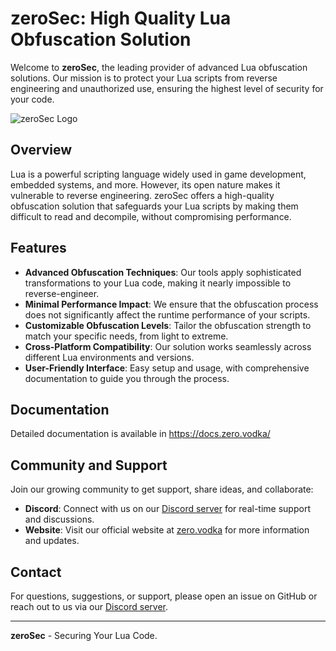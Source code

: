 # zeroSec: High Quality Lua Obfuscation Solution

Welcome to **zeroSec**, the leading provider of advanced Lua obfuscation solutions. Our mission is to protect your Lua scripts from reverse engineering and unauthorized use, ensuring the highest level of security for your code.

![zeroSec Logo](https://api.zero.vodka/v1/files/logo.gif) 

## Overview

Lua is a powerful scripting language widely used in game development, embedded systems, and more. However, its open nature makes it vulnerable to reverse engineering. zeroSec offers a high-quality obfuscation solution that safeguards your Lua scripts by making them difficult to read and decompile, without compromising performance.

## Features

- **Advanced Obfuscation Techniques**: Our tools apply sophisticated transformations to your Lua code, making it nearly impossible to reverse-engineer.
- **Minimal Performance Impact**: We ensure that the obfuscation process does not significantly affect the runtime performance of your scripts.
- **Customizable Obfuscation Levels**: Tailor the obfuscation strength to match your specific needs, from light to extreme.
- **Cross-Platform Compatibility**: Our solution works seamlessly across different Lua environments and versions.
- **User-Friendly Interface**: Easy setup and usage, with comprehensive documentation to guide you through the process.


## Documentation

Detailed documentation is available in https://docs.zero.vodka/


## Community and Support

Join our growing community to get support, share ideas, and collaborate:

- **Discord**: Connect with us on our [Discord server](https://discord.gg/zerosec) for real-time support and discussions.
- **Website**: Visit our official website at [zero.vodka](https://zero.vodka) for more information and updates.


## Contact

For questions, suggestions, or support, please open an issue on GitHub or reach out to us via our [Discord server](https://discord.gg/zerosec).

---

**zeroSec** - Securing Your Lua Code.
